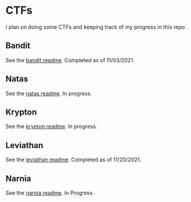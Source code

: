 # CTFs
I plan on doing some CTFs and keeping track of my progress in this repo

## Bandit
See the [bandit readme](./bandit/README.md). Completed as of 11/03/2021.

## Natas
See the [natas readme](./natas/README.md). In progress.

## Krypton
See the [krypton readme](./krypton/README.md). In progress.

## Leviathan
See the [leviathan readme](./leviathan/README.md). Completed as of 11/20/2021.

## Narnia
See the [narnia readme](./narnia/README.md). In Progress.